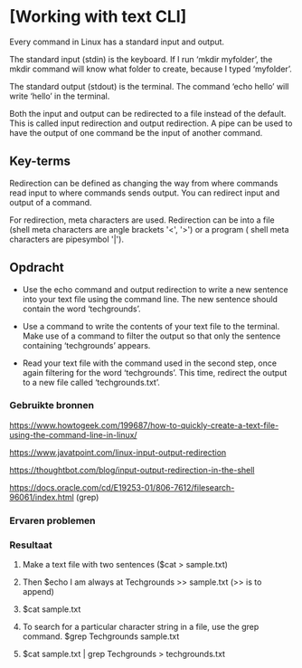 # [Working with text CLI]
Every command in Linux has a standard input and output.

The standard input (stdin) is the keyboard. 
If I run ‘mkdir myfolder’, the mkdir command will know what folder to create, because I typed ‘myfolder’.

The standard output (stdout) is the terminal. 
The command ‘echo hello’ will write ‘hello’ in the terminal.

Both the input and output can be redirected to a file instead of the default. This is called input redirection and output redirection. 
A pipe can be used to have the output of one command be the input of another command.

## Key-terms
Redirection can be defined as changing the way from where commands read input to where commands sends output. You can redirect input and output of a command.

For redirection, meta characters are used. Redirection can be into a file (shell meta characters are angle brackets '<', '>') or a program ( shell meta characters are pipesymbol '|').

## Opdracht

* Use the echo command and output redirection to write a new sentence into your text file using the command line. The new sentence should contain the word ‘techgrounds’.

* Use a command to write the contents of your text file to the terminal. Make use of a command to filter the output so that only the sentence containing ‘techgrounds’ appears.

* Read your text file with the command used in the second step, once again filtering for the word ‘techgrounds’. This time, redirect the output to a new file called ‘techgrounds.txt’.

### Gebruikte bronnen
https://www.howtogeek.com/199687/how-to-quickly-create-a-text-file-using-the-command-line-in-linux/

https://www.javatpoint.com/linux-input-output-redirection

https://thoughtbot.com/blog/input-output-redirection-in-the-shell

https://docs.oracle.com/cd/E19253-01/806-7612/filesearch-96061/index.html (grep)



### Ervaren problemen


### Resultaat

1) Make a text file with two sentences ($cat > sample.txt)

2) Then $echo I am always at Techgrounds >> sample.txt  (>> is to append)

3) $cat sample.txt

4) To search for a particular character string in a file, use the grep command. 
   $grep Techgrounds sample.txt
   
5) $cat sample.txt | grep Techgrounds > techgrounds.txt

